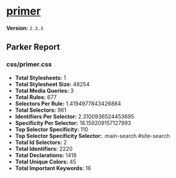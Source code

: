 # [primer]( http://primercss.io )

**Version:** `2.3.3`

## Parker Report

### css/primer.css

- **Total Stylesheets:** 1
- **Total Stylesheet Size:** 48254
- **Total Media Queries:** 3
- **Total Rules:** 677
- **Selectors Per Rule:** 1.4194977843426884
- **Total Selectors:** 961
- **Identifiers Per Selector:** 2.3100936524453695
- **Specificity Per Selector:** 18.159209157127993
- **Top Selector Specificity:** 110
- **Top Selector Specificity Selector:** .main-search #site-search
- **Total Id Selectors:** 2
- **Total Identifiers:** 2220
- **Total Declarations:** 1418
- **Total Unique Colors:** 45
- **Total Important Keywords:** 16
